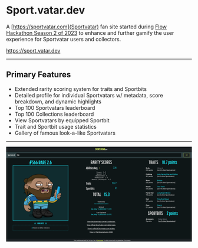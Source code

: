 # Sport.vatar.dev

A [https://sportvatar.com](Sportvatar) fan site started during [Flow Hackathon Season 2 of 2023](https://flow-hackathon-s2.devfolio.co/) to enhance and further gamify the user experience for Sportvatar users and collectors.

https://sport.vatar.dev

***

## Primary Features
- Extended rarity scoring system for traits and Sportbits
- Detailed profile for individual Sportvatars w/ metadata, score breakdown, and dynamic highlights
- Top 100 Sportvatars leaderboard
- Top 100 Collections leaderboard
- View Sportvatars by equipped Sportbit
- Trait and Sportbit usage statistics
- Gallery of famous look-a-like Sportvatars

***

![alt text](https://raw.githubusercontent.com/derp-derp-derp/sport.vatar.dev/main/public/assets/img/README-sportvatar-detail-sample.png "Sample of the Sportvatar Profile Screen")